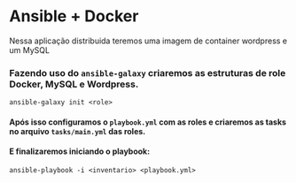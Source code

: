 # Ansible + Docker

Nessa aplicação distribuida teremos uma imagem de container wordpress e um MySQL

### Fazendo uso do `ansible-galaxy` criaremos as estruturas de role Docker, MySQL e Wordpress.

`ansible-galaxy init <role>`

#### Após isso configuramos o `playbook.yml` com as roles e criaremos as tasks no arquivo `tasks/main.yml` das roles.

#### E finalizaremos iniciando o playbook:

`ansible-playbook -i <inventario> <playbook.yml>`
